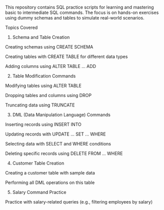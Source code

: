 This repository contains SQL practice scripts for learning and mastering basic to intermediate SQL commands. The focus is on hands-on exercises using dummy schemas and tables to simulate real-world scenarios.

Topics Covered

1. Schema and Table Creation

Creating schemas using CREATE SCHEMA

Creating tables with CREATE TABLE for different data types

Adding columns using ALTER TABLE ... ADD



2. Table Modification Commands

Modifying tables using ALTER TABLE

Dropping tables and columns using DROP

Truncating data using TRUNCATE



3. DML (Data Manipulation Language) Commands

Inserting records using INSERT INTO

Updating records with UPDATE ... SET ... WHERE

Selecting data with SELECT and WHERE conditions

Deleting specific records using DELETE FROM ... WHERE



4. Customer Table Creation

Creating a customer table with sample data

Performing all DML operations on this table



5. Salary Command Practice

Practice with salary-related queries (e.g., filtering employees by salary)

